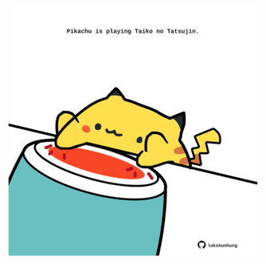 <!-- built at 04/09/2023, 13:02:16 UTC -->
<p align="center">
  <img width="500" height="500" src="./ReadmeImage.svg">
</p>
